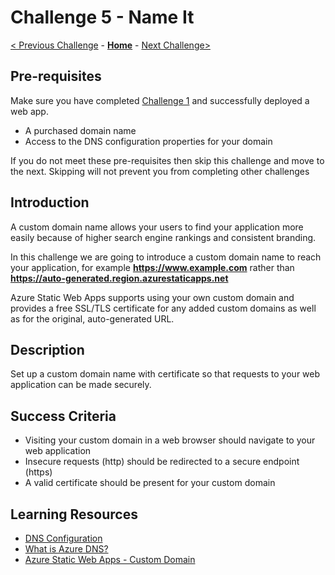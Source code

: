# Challenge 5 - Name It

[< Previous Challenge](./Challenge-04.md) - **[Home](../readme.md)** - [Next Challenge>](./Challenge-06.md)

## Pre-requisites

Make sure you have completed [Challenge 1](./Challenge-01.md) and successfully deployed a web app.

- A purchased domain name
- Access to the DNS configuration properties for your domain

If you do not meet these pre-requisites then skip this challenge and move to the next. Skipping will not prevent you from completing other challenges

## Introduction

A custom domain name allows your users to find your application more easily because of higher search engine rankings and consistent branding.

In this challenge we are going to introduce a custom domain name to reach your application, for example **https://www.example.com** rather than **https://auto-generated.region.azurestaticapps.net**

Azure Static Web Apps supports using your own custom domain and provides a free SSL/TLS certificate for any added custom domains as well as for the original, auto-generated URL.

## Description

Set up a custom domain name with certificate so that requests to your web application can be made securely.

## Success Criteria

- Visiting your custom domain in a web browser should navigate to your web application
- Insecure requests (http) should be redirected to a secure endpoint (https)
- A valid certificate should be present for your custom domain

## Learning Resources

* [DNS Configuration](https://docs.microsoft.com/azure/static-web-apps/custom-domain?tabs=azure-dns#dns-configuration-options)
* [What is Azure DNS?](https://docs.microsoft.com/azure/dns/dns-overview)
* [Azure Static Web Apps - Custom Domain](https://docs.microsoft.com/azure/static-web-apps/custom-domain)
